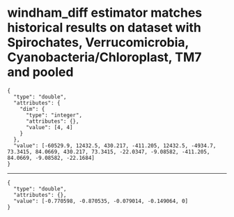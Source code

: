 # windham_diff estimator matches historical results on dataset with Spirochates, Verrucomicrobia, Cyanobacteria/Chloroplast, TM7 and pooled

    {
      "type": "double",
      "attributes": {
        "dim": {
          "type": "integer",
          "attributes": {},
          "value": [4, 4]
        }
      },
      "value": [-60529.9, 12432.5, 430.217, -411.205, 12432.5, -4934.7, 73.3415, 84.0669, 430.217, 73.3415, -22.0347, -9.08582, -411.205, 84.0669, -9.08582, -22.1684]
    }

---

    {
      "type": "double",
      "attributes": {},
      "value": [-0.770598, -0.870535, -0.079014, -0.149064, 0]
    }

